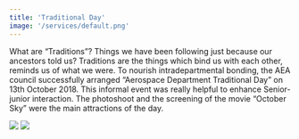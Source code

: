 ```yaml
---
title: 'Traditional Day'
image: '/services/default.png'
---
```

What are “Traditions”? Things we have been following just because our ancestors told us? Traditions are the things which bind us with each other, reminds us of what we were. To nourish  intradepartmental bonding, the AEA council successfully arranged  “Aerospace Department Traditional Day” on 13th October 2018. This informal event was really helpful to enhance Senior-junior interaction. The photoshoot and the screening of the movie “October Sky” were the main attractions of the day.

<img src="https://scontent.fmaa8-1.fna.fbcdn.net/v/t1.0-0/p640x640/71653943_2331343177117323_155446565933154304_o.jpg?_nc_cat=102&_nc_ohc=Iaa1igOjE9gAX-G6jCm&_nc_ht=scontent.fmaa8-1.fna&_nc_tp=6&oh=d3781683c62adc8d0e39af9cb3d86ab7&oe=5EC667CE">

<img src="https://scontent.fmaa8-1.fna.fbcdn.net/v/t1.0-0/p640x640/72639705_2331343183783989_7666543187732725760_o.jpg?_nc_cat=100&_nc_ohc=4xIoI7r2d68AX9boEg5&_nc_ht=scontent.fmaa8-1.fna&_nc_tp=6&oh=e0434af8eeb9c9005dceb44b3c638062&oe=5ECF2458">
